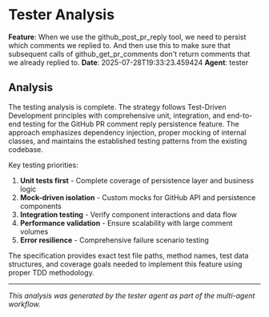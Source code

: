 # Tester Analysis

**Feature**: When we use the github_post_pr_reply tool, we need to persist which comments we replied to. And then use this to make sure that subsequent calls of github_get_pr_comments don't return comments that we already replied to.
**Date**: 2025-07-28T19:33:23.459424
**Agent**: tester

## Analysis

The testing analysis is complete. The strategy follows Test-Driven Development principles with comprehensive unit, integration, and end-to-end testing for the GitHub PR comment reply persistence feature. The approach emphasizes dependency injection, proper mocking of internal classes, and maintains the established testing patterns from the existing codebase.

Key testing priorities:
1. **Unit tests first** - Complete coverage of persistence layer and business logic
2. **Mock-driven isolation** - Custom mocks for GitHub API and persistence components  
3. **Integration testing** - Verify component interactions and data flow
4. **Performance validation** - Ensure scalability with large comment volumes
5. **Error resilience** - Comprehensive failure scenario testing

The specification provides exact test file paths, method names, test data structures, and coverage goals needed to implement this feature using proper TDD methodology.

---
*This analysis was generated by the tester agent as part of the multi-agent workflow.*
